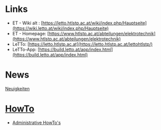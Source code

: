 
# Links
* ET - Wiki alt : [https://letto.htlstp.ac.at/wiki/index.php/Hauptseite](https://wiki.letto.at/wiki/index.php/Hauptseite)
* ET - Homepage: [https://www.htlstp.ac.at/abteilungen/elektrotechnik](https://www.htlstp.ac.at/abteilungen/elektrotechnik)
* LeTTo: [https://letto.htlstp.ac.at](https://letto.htlstp.ac.at/lettohtlstp/)
* LeTTo-App: [https://build.letto.at/app/index.html](https://build.letto.at/app/index.html)

# News
[Neuigkeiten](./Neuigkeiten/index.md)

# [HowTo](./howto/index.md)
* [Administrative HowTo's](./howto/admin/index.md)
